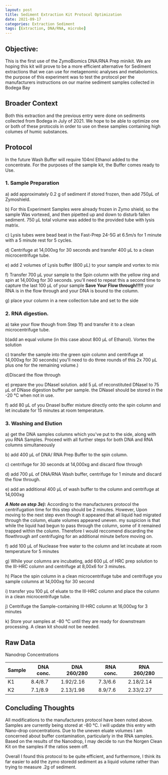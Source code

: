 ```yaml
---
layout: post
title: Sediment Extraction Kit Protocol Optimization
date: 2021-09-17
categories: Extraction Sediment
tags: [Extraction, DNA/RNA, microbe]
---
```

## **Objective:** 
This is the first use of the ZymoBiomics DNA/RNA Prep minikit. We are hoping this kit will prove to be a more efficient alternative for Sediment extractions that we can use for metagenomic analyses and metabolomics. the purpose of this experiment was to test the protocol per the manufacturers instructions on our marine sediment samples collected in Bodega Bay


## Broader Context
Both this extraction and the previous entry were done on sediments collected from Bodega in July of 2021. We hope to be able to optimize one or both of these protocols in order to use on these samples containing high columes of humic substances.

## Protocol 
In the future Wash Buffer will require 104ml Ethanol added to the concentrate. For the purposes of the sample kit, the Buffer comes ready to Use. 
 ### 1. Sample Preparation
 a) add approximately 0.2 g of sediment if stored frozen, then add 750μL of Zymoshield. 

 b) For this Experiment Samples were already frozen in Zymo shield, so the sample Was vortexed, and then pipetted up and down to disturb fallen sediment. 750 μL total volume was added to the provided tube with lysis matrix. 

 c) Lysis tubes were bead beat in the Fast-Prep 24-5G at 6.5m/s for 1 minute with a 5 minute rest for 5 cycles.

 d)  Centrifuge at 14,000xg for 30 seconds and transfer 400 μL to a clean microcentrifuge tube.

 e) add 2 volumes of Lysis buffer (800 μL) to your sample and vortex to mix

 f) Transfer 700 μL your sample to the Spin column with the yellow ring  and spin at 14,000xg for 30 seconds. you'll need to repeat this a second time to capture the last 100 μL of your sample __Save Your Flow through!!!!!__ your RNA is in the flow through and your DNA is bound to the column. 

 g) place your column in a new collection tube and set to the side

### 2. RNA  digestion.
 a) take your flow though from Step 1f) and transfer it to a clean microcentrifuge tube.
 
 b)add an equal volume (in this case about 800 μL of Ethanol). Vortex the solution 

 c) transfer the sample into the green spin column and centrifuge at 14,000xg for 30 seconds( you'll need to do three rounds of this 2x 700 μL plus one for the remaining volume.)

 d)Discard the flow through

 e) prepare the you DNaseI solution. add 5 μL of reconstituted DNaseI  to 75 μL of DNase digestion buffer per sample. the DNaseI should be stored in the -20 
 °C when not in use.
 
 f) add 80 μL of you DnaseI buffer mixture directly onto the spin column and let incubate for 15 minutes at room temperature.

 ### 3. Washing and Elution
 a) get the DNA samples columns which you've put to the side, along with you RNA Samples. Proceed with all further steps for both DNA and RNA columns simultaneously

b) add 400 μL of DNA/ RNA Prep Buffer to the spin column.

c) centrifuge for 30 seconds at 14,000xg and discard flow through

d) add 700 μL of DNA/RNA Wash buffer, centrifuge for 1 minute and discard the flow through.

e) add an additional 400 μL of wash buffer to the column and centrifuge at 14,000xg

***A Note on step 3e):*** According to the manufacturers protocol the centrifugation time for this step should be 2 minutes. However, Upon moving to the next step even though it appeared that all liquid had migrated through the column, eluate volumes appeared uneven. my suspicion is that while the liquid had begun to pass through the column, some of it remained trapped within the column. Therefore I would reccomend discarding the flowthrough anf centrifuging for an additional minute before moving on.

f) add 100 μL of Nuclease free water to the column and let incubate at room temperature for 5 minutes

g) While your columns are incubating, add 600 μL of HRC prep solution to the III-HRC column and centrifuge at 8,00x6 for 3 minutes.

h)  Place the spin column in a clean microcentrifuge tube and centrifuge you sample columns at 14,000xg for 30 second

i) transfer you 100 μL of eluate to the III-HRC column and place the column in a clean microcentrifuge tube. 

j) Centrifuge the Sample-containing III-HRC column at 16,000xg for 3 minutes

k) Store your samples at -80 
°C until they are ready for downstream processing. A clean kit should not be needed.



## Raw Data
Nanodrop Concentrations

Sample|DNA conc.|DNA 260/280| RNA conc.| RNA 260/280
------|---------|-----------|----------|------------
K1|8.4/8.7|1.92/2.16|7.3/6.6|2.18/2.14
K2| 7.1/8.9|2.13/1.98|8.9/7.6|2.33/2.27


## Concluding Thoughts
All modifications to the manufacturers protocol have been noted above.
Samples are currently being stored at -80 °C. I will update this entry with Nano-drop concentrations. Due to the uneven eluate volumes I am concerned about buffer contamination, particularly in the RNA samples. Based on the results of the Nanodrop, I may decide to run the Norgen Clean Kit on the samples if the ratios seem off.

Overall I found this protocol to be quite efficient, and furthermore, I think its far easier to add the zymo storedd sediment as a liquid volume rather than trying to measure .2g of sediment. 


